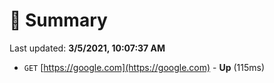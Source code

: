 # 📖 Summary
Last updated: **3/5/2021, 10:07:37 AM**

- `GET` [https://google.com](https://google.com) - **Up** (115ms)
